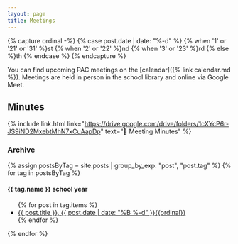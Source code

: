 ```yaml
---
layout: page
title: Meetings
---
```

{% capture ordinal -%}
{% case post.date | date: "%-d" %}
  {% when '1' or '21' or '31' %}st
  {% when '2' or '22' %}nd
  {% when '3' or '23' %}rd
  {% else %}th
{% endcase %}
{% endcapture %}

You can find upcoming PAC meetings on the [calendar]({% link calendar.md %}). Meetings are held in person in the school library and online via Google Meet.

## Minutes

{% include link.html link="https://drive.google.com/drive/folders/1cXYcP6r-JS9iND2MxebtMhN7xCuAapDp" text="📁 Meeting Minutes" %}

### Archive

{% assign postsByTag = site.posts | group_by_exp: "post", "post.tag" %}
{% for tag in postsByTag %}
<h4>{{ tag.name }} school year</h4>
<ul>
  {% for post in tag.items %}
  <li><a href="{{ post.url }}">{{ post.title }}, {{ post.date | date: "%B %-d" }}{{ordinal}}</a></li>
  {% endfor %}
</ul>
{% endfor %}